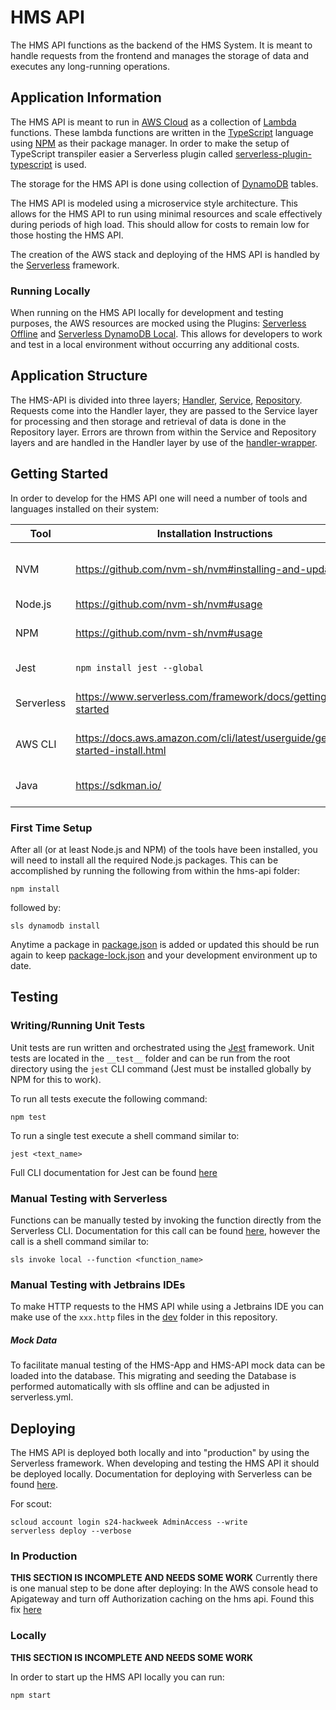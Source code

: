 [//]: # (Anytime that you do something and go "that wasn't in the documentation"...
 you should obviously update this or any other README, doc file, or comment in the code!)

# HMS API

The HMS API functions as the backend of the HMS System. It is meant to handle requests from the frontend and manages the
storage of data and executes any long-running operations.

## Application Information

The HMS API is meant to run in [AWS Cloud](https://aws.amazon.com/getting-started/?ref=docs_gateway) as a collection
of [Lambda](https://docs.aws.amazon.com/lambda/latest/dg/welcome.html) functions. These lambda functions are written in
the [TypeScript](https://www.typescriptlang.org/) language using [NPM](https://docs.npmjs.com/about-npm) as their
package manager. In order to make the setup of TypeScript transpiler easier a Serverless plugin
called [serverless-plugin-typescript](https://github.com/serverless/serverless-plugin-typescript) is used.

The storage for the HMS API is done using collection of [DynamoDB](https://aws.amazon.com/dynamodb/) tables.

The HMS API is modeled using a microservice style architecture. This allows for the HMS API to run using minimal
resources and scale effectively during periods of high load. This should allow for costs to remain low for those hosting
the HMS API.

The creation of the AWS stack and deploying of the HMS API is handled by
the [Serverless](https://www.serverless.com/framework/docs) framework.

### Running Locally

When running on the HMS API locally for development and testing purposes, the AWS resources are mocked
using the Plugins: [Serverless Offline](https://www.serverless.com/plugins/serverless-offline/) and [Serverless DynamoDB Local](https://www.serverless.com/plugins/serverless-dynamodb-local). This allows for
developers to work and test in a local environment without occurring any additional costs.

## Application Structure

The HMS-API is divided into three layers; [Handler](src/handler), [Service](src/service), [Repository](src/repository).
Requests come into the Handler layer, they are passed to the Service layer for processing and then storage and retrieval
of data is done in the Repository layer. Errors are thrown from within the Service and Repository layers and are handled
in the Handler layer by use of the [handler-wrapper](src/handler/handler-wrapper.ts).

## Getting Started

In order to develop for the HMS API one will need a number of tools and languages installed on their system:

| Tool       | Installation Instructions                                                     | Purpose                             |
|------------|-------------------------------------------------------------------------------|-------------------------------------|
| NVM        | https://github.com/nvm-sh/nvm#installing-and-updating                         | Installing and managing Node.js/NPM |
| Node.js    | https://github.com/nvm-sh/nvm#usage                                           | Writing code                        |
| NPM        | https://github.com/nvm-sh/nvm#usage                                           | Node package management             |
| Jest       | `npm install jest --global`                                                   | Running unit tests                  |
| Serverless | https://www.serverless.com/framework/docs/getting-started                     | Building and deploying code         |
| AWS CLI    | https://docs.aws.amazon.com/cli/latest/userguide/getting-started-install.html | Making requests to AWS              |
| Java       | https://sdkman.io/                                                            | Installing DynamoDB Local           |

### First Time Setup

After all (or at least Node.js and NPM) of the tools have been installed, you will need to install all the required
Node.js packages. This can be accomplished by running the following from within the hms-api folder:

```shell
npm install
```
followed by:

```shell
sls dynamodb install
```

Anytime a package in [package.json](package.json) is added or updated this should be run again to
keep [package-lock.json](package-lock.json) and your development environment up to date.

## Testing

### Writing/Running Unit Tests

Unit tests are run written and orchestrated using the [Jest](https://jestjs.io/) framework. Unit tests are located in
the `__test__` folder and can be run from the root directory using the `jest` CLI command (Jest must be installed
globally by NPM for this to work).

To run all tests execute the following command:

```shell
npm test
```

To run a single test execute a shell command similar to:

```shell
jest <text_name> 
```

Full CLI documentation for Jest can be found [here](https://jestjs.io/docs/cli)

### Manual Testing with Serverless

Functions can be manually tested by invoking the function directly from the Serverless CLI. Documentation for this call
can be found [here](https://www.serverless.com/framework/docs/providers/aws/cli-reference/invoke), however the call is a
shell command similar to:

```shell
sls invoke local --function <function_name>
```

### Manual Testing with Jetbrains IDEs

To make HTTP requests to the HMS API while using a Jetbrains IDE you can make use of the `xxx.http` files in
the [dev](dev) folder in this repository.


##### Mock Data

To facilitate manual testing of the HMS-App and HMS-API mock data can be loaded into the database. This migrating and
seeding the Database is performed automatically with sls offline and can be adjusted in serverless.yml.

## Deploying

The HMS API is deployed both locally and into "production" by using the Serverless framework. When developing and
testing the HMS API it should be deployed locally. Documentation for deploying with Serverless can be
found [here](https://www.serverless.com/framework/docs/providers/aws/cli-reference/deploy).

For scout:

```shell
scloud account login s24-hackweek AdminAccess --write
serverless deploy --verbose
```

### In Production

[//]: # (TODO we will need some information about getting login credentials here eventually)
**THIS SECTION IS INCOMPLETE AND NEEDS SOME WORK**
Currently there is one manual step to be done after deploying:
In the AWS console head to Apigateway and turn off Authorization caching on the hms api.
Found this fix [here](https://forum.serverless.com/t/user-is-not-authorized-to-access-this-resource/6357)

### Locally

[//]: # (TODO Likely this section is a bit lacking and could include more about how this works)
**THIS SECTION IS INCOMPLETE AND NEEDS SOME WORK**

[//]: # (TODO currently this needs to be run twice... it is like Serverless doesn't wait for LocalStack to be running properly :shrug:)
In order to start up the HMS API locally you can run:

```shell
npm start
```
